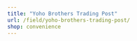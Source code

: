 ```yaml
---
title: "Yoho Brothers Trading Post"
url: /field/yoho-brothers-trading-post/
shop: convenience
---
```

